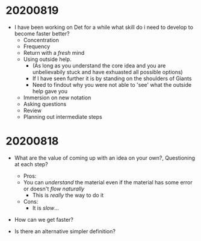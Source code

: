 # 20200819
* I have been working on Det for a while what skill do i need to develop to become faster better?
  * Concentration
  * Frequency
  * Return with a *fresh* mind
  * Using outside help. 
    * (As long as you understand the core idea and you are unbelievabily stuck and have exhuasted all possible options)
    * If I have seen further it is by standing on the shoulders of Giants
    * Need to findout why you were not able to 'see' what the outside help gave you
  * Immersion on new notation
  * Asking questions
  * Review
  * Planning out intermediate steps


# 20200818
* What are the value of coming up with an idea on your own?, Questioning at each step?
  * Pros: 
  * You can *understand* the material even if the material has some error or doesn't *flow naturally*
    * This is *really* the way to do it
  * Cons: 
    * It is *slow*...

* How can we get faster?
* Is there an alternative simpler definition?

